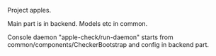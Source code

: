 Project apples.

Main part is in backend.
Models etc in common.

Console daemon "apple-check/run-daemon" starts from common/components/CheckerBootstrap and config in backend part.
